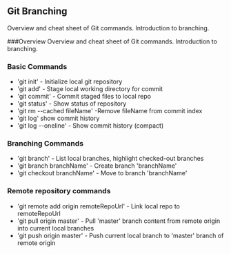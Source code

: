 ## Git Branching


Overview and cheat sheet of Git commands. Introduction to branching.


###Overview
Overview and cheat sheet of Git commands. Introduction to branching.



### Basic Commands

* 'git init' - Initialize local git repository
* 'git add' - Stage local working directory for commit
* 'git commit' - Commit staged files to local repo
* 'git status' - Show status of repository
* 'git rm --cached fileName' -Remove fileName from commit index
* 'git log' show commit history
* 'git log --oneline' - Show commit history (compact)


### Branching Commands
* 'git branch' - List local branches, highlight checked-out branches
* 'git branch branchName' - Create branch 'branchName'
* 'git checkout branchName' - Move to branch 'branchName'


### Remote repository commands

* 'git remote add origin remoteRepoUrl' - Link local repo to remoteRepoUrl
* 'git pull origin master' - Pull 'master' branch content from remote origin into current local branches
* 'git push origin master' - Push current local branch to 'master' branch of remote origin
